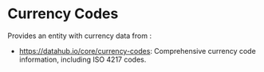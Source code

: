 # Currency Codes
 
Provides an entity with currency data from :

* https://datahub.io/core/currency-codes:
    Comprehensive currency code information, including ISO 4217 codes.
